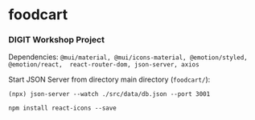 # foodcart
### DIGIT Workshop Project

Dependencies:
`@mui/material, @mui/icons-material, @emotion/styled, @emotion/react, 
react-router-dom, json-server, axios`


Start JSON Server from directory main directory (`foodcart/`):
```
(npx) json-server --watch ./src/data/db.json --port 3001
```

`npm install react-icons --save`
